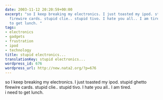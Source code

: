 ```yaml
---
date: 2003-11-12 20:20:59+00:00
excerpt: "so I keep breaking my electronics. I just toasted my ipod. stupid ghetto
  firewire cards. stupid clie.. stupid tivo. I hate you all.. I am tired. \r\ni need
  to get lunch. "
tags:
- electronics
- gadgets
- frustration
- ipod
- technology
title: stupid electronics...
translationKey: stupid electronics...
wordpress_id: 676
wordpress_url: http://new.nata2.org/?p=676
---
```


so I keep breaking my electronics. I just toasted my ipod. stupid ghetto firewire cards. stupid clie.. stupid tivo. I hate you all.. I am tired. <br/>
i need to get lunch.